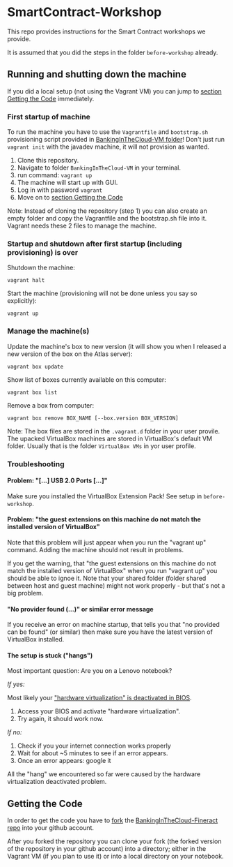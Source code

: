 # SmartContract-Workshop
This repo provides instructions for the Smart Contract workshops we provide. 

It is assumed that you did the steps in the folder ```before-workshop``` already.

## Running and shutting down the machine

If you did a local setup (not using the Vagrant VM) you can jump to [section Getting the Code](https://github.com/senacor/BankingInTheCloud-WorkshopSetup/tree/master/during-workshop#getting-the-code) immediately.

### First startup of machine

To run the machine you have to use the ```Vagrantfile``` and ```bootstrap.sh``` provisioning script provided in [BankingInTheCloud-VM folder](https://github.com/senacor/BankingInTheCloud-WorkshopSetup/tree/master/during-workshop/BankingInTheCloud-VM)!
Don't just run ```vagrant init``` with the javadev machine, it will not provision as wanted. 

1. Clone this repository. 
2. Navigate to folder ```BankingInTheCloud-VM``` in your terminal.
3. run command: ```vagrant up```
4. The machine will start up with GUI.
5. Log in with password ```vagrant```
6. Move on to [section Getting the Code](https://github.com/senacor/BankingInTheCloud-WorkshopSetup/tree/master/during-workshop#getting-the-code)

Note:  Instead of cloning the repository (step 1) you can also create an empty folder and copy the Vagrantfile and the bootstrap.sh file into it. Vagrant needs these 2 files to manage the machine.

### Startup and shutdown after first startup (including provisioning) is over

Shutdown the machine:
```
vagrant halt 
```

Start the machine (provisioning will not be done unless you say so explicitly):
```
vagrant up
```

### Manage the machine(s)

Update the machine's box to new version (it will show you when I released a new version of the box on the Atlas server):
```
vagrant box update
```

Show list of boxes currently available on this computer:
```
vagrant box list
```

Remove a box from computer:
```
vagrant box remove BOX_NAME [--box.version BOX_VERSION]
```

Note: The box files are stored in the ```.vagrant.d``` folder in your user provile. The upacked VirtualBox machines are stored in VirtualBox's default VM folder. Usually that is the folder ```VirtualBox VMs``` in yor user profile.

### Troubleshooting

#### Problem: "[...] USB 2.0 Ports [...]"

Make sure you installed the VirtualBox Extension Pack! See setup in ```before-workshop```.

#### Problem: "the guest extensions on this machine do not match the installed version of VirtualBox"

Note that this problem will just appear when you run the "vagrant up" command. Adding the machine should not result in problems.

If you get the warning, that "the guest extensions on this machine do not match the installed version of VirtualBox" when you run "vagrant up" you should be able to ignoe it. Note that your shared folder (folder shared between host and guest machine) might not work properly - but that's not a big problem.

#### "No provider found (...)" or similar error message

If you receive an error on machine startup, that tells you that "no provided can be found" (or similar) then make sure you have the latest version of VirtualBox installed. 

#### The setup is stuck ("hangs")

Most important question: Are you on a Lenovo notebook?

*If yes:* 

Most likely your ["hardware virtualization" is deactivated in BIOS](https://stackoverflow.com/questions/34907910/vagrant-up-hangs-at-ssh-auth-method-private-key). 

1. Access your BIOS and activate "hardware virtualization". 
2. Try again, it should work now.

*If no:*

1. Check if you your internet connection works properly
2. Wait for about ~5 minutes to see if an error appears.
3. Once an error appears: google it

All the "hang" we encountered so far were caused by the hardware virtualization deactivated problem.

## Getting the Code

In order to get the code you have to [fork](https://help.github.com/articles/fork-a-repo/) the [BankingInTheCloud-Fineract repo](https://github.com/senacor/BankingInTheCloud-Fineract) into your github account.

After you forked the repository you can clone your fork (the forked version of the repository in your github account) into a directory; either in the Vagrant VM (if you plan to use it) or into a local directory on your notebook.